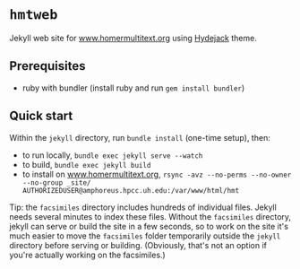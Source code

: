 # `hmtweb`


Jekyll web site for www.homermultitext.org using [Hydejack](https://hydejack.com/docs/) theme.


## Prerequisites

- ruby with bundler (install ruby and run `gem install bundler`)

## Quick start

Within the `jekyll` directory, run `bundle install` (one-time setup), then:

-  to run locally, `bundle exec jekyll serve --watch`
-  to build, `bundle exec jekyll build`
-  to install on www.homermultitext.org, `rsync -avz --no-perms --no-owner --no-group _site/ AUTHORIZEDUSER@amphoreus.hpcc.uh.edu:/var/www/html/hmt`


Tip:  the `facsimiles` directory includes hundreds of individual files.  Jekyll needs several minutes to index these files. Without the `facsimiles` directory, jekyll can serve or build the site in a few seconds, so to work on the site   it's much easier to move the `facsimiles` folder temporarily outside the `jekyll` directory before serving or building.  (Obviously, that's not an option if you're actually working on the facsimiles.)
